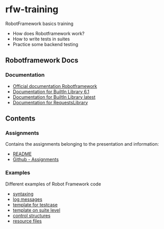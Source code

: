 # rfw-training
RobotFramework basics training
- How does Robotframework work?
- How to write tests in suites
- Practice some backend testing

## Robotframework Docs

### Documentation
- [Official documentation Robotframework](https://robotframework.org/robotframework/)
- [Documentation for BuiltIn Library 6.1](https://robotframework.org/robotframework/6.1/libraries/BuiltIn.html)
- [Documentation for BuiltIn Library latest](https://robotframework.org/robotframework/latest/libraries/BuiltIn.html)
- [Documentation for RequestsLibrary](https://marketsquare.github.io/robotframework-requests/doc/RequestsLibrary.html)

## Contents

### Assignments
Contains the assignments belonging to the presentation and information: 
-  [README](assignments/README.md)
-  [Github - Assignments](assignments)

### Examples
Different examples of Robot Framework code 
- [syntaxing](examples/syntax.robot)
- [log messages](examples/log.robot)
- [template for testcase](examples/template_tc.robot)
- [template on suite level](examples/template_suite.robot)
- [control structures](examples/control_structures.robot)
- [resource files](examples/resources)